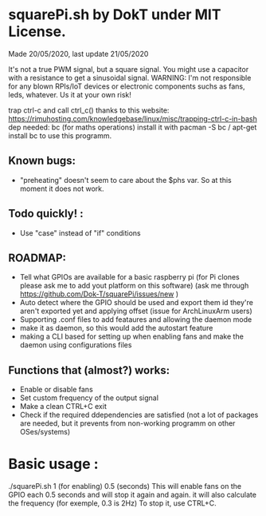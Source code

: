 
# squarePi.sh by DokT under MIT License.
Made 20/05/2020, last update 21/05/2020

It's not a true PWM signal, but a square signal. You might use a capacitor with a resistance to get a sinusoidal signal.
WARNING: I'm not responsible for any blown RPIs/IoT devices or electronic components suchs as fans, leds, whatever.
Us it at your own risk!


trap ctrl-c and call ctrl_c() thanks to this website: https://rimuhosting.com/knowledgebase/linux/misc/trapping-ctrl-c-in-bash
dep needed: bc (for maths operations)
install it with pacman -S bc / apt-get install bc to use this programm.

## Known bugs: 
 - "preheating" doesn't seem to care about the $phs var. So at this moment it does not work.

## Todo quickly! :
 - Use "case" instead of "if" conditions

## ROADMAP:
 - Tell what GPIOs are available for a basic raspberry pi (for Pi clones please ask me to add yout platform on this software) (ask me through https://github.com/Dok-T/squarePi/issues/new )
 - Auto detect where the GPIO should be used and export them id they're aren't exported yet and applying offset (issue for ArchLinuxArm users)
 - Supporting .conf files to add feataures and allowing the daemon mode
 - make it as daemon, so this would add the autostart feature
 - making a CLI based for setting up when enabling fans and make the daemon using configurations files

## Functions that (almost?) works:
 - Enable or disable fans
 - Set custom frequency of the output signal
 - Make a clean CTRL+C exit
 - Check if the required ddependencies are satisfied (not a lot of packages are needed, but it prevents from non-working programm on other OSes/systems)


# Basic usage :
 ./squarePi.sh 1 (for enabling) 0.5 (seconds)
 This will enable fans on the GPIO each 0.5 seconds and will stop it again and again. it will also calculate the frequency (for exemple, 0.3 is 2Hz)
 To stop it, use CTRL+C. 
